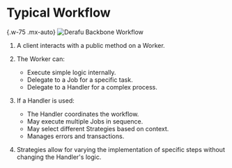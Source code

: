 # Typical Workflow

{.w-75 .mx-auto}
![Derafu Backbone Workflow](/img/derafu-backbone-workflow.svg)

1. A client interacts with a public method on a Worker.
2. The Worker can:
   - Execute simple logic internally.
   - Delegate to a Job for a specific task.
   - Delegate to a Handler for a complex process.

3. If a Handler is used:
   - The Handler coordinates the workflow.
   - May execute multiple Jobs in sequence.
   - May select different Strategies based on context.
   - Manages errors and transactions.

4. Strategies allow for varying the implementation of specific steps without changing the Handler's logic.
